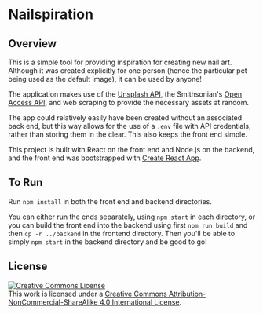 # Nailspiration

## Overview

This is a simple tool for providing inspiration for creating new nail art. Although it was created explicitly for one person (hence the particular pet being used as the default image), it can be used by anyone!

The application makes use of the [Unsplash API](https://unsplash.com/developers), the Smithsonian's [Open Access API](https://www.si.edu/OpenAccess), and web scraping to provide the necessary assets at random.

The app could relatively easily have been created without an associated back end, but this way allows for the use of a `.env` file with API credentials, rather than storing them in the clear. This also keeps the front end simple.

This project is built with React on the front end and Node.js on the backend, and the front end was bootstrapped with [Create React App](https://github.com/facebook/create-react-app).

## To Run

Run `npm install` in both the front end and backend directories.

You can either run the ends separately, using `npm start` in each directory, or you can build the front end into the backend using first `npm run build` and then `cp -r ../backend` in the frontend directory. Then you'll be able to simply `npm start` in the backend directory and be good to go!

## License

<a rel="license" href="http://creativecommons.org/licenses/by-nc-sa/4.0/"><img alt="Creative Commons License" style="border-width:0" src="https://i.creativecommons.org/l/by-nc-sa/4.0/88x31.png" /></a><br />This work is licensed under a <a rel="license" href="http://creativecommons.org/licenses/by-nc-sa/4.0/">Creative Commons Attribution-NonCommercial-ShareAlike 4.0 International License</a>.
